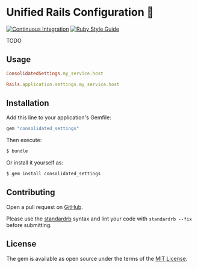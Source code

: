# Unified Rails Configuration :construction:

[![Continuous Integration](https://github.com/bdurand/consolidated_settings/actions/workflows/continuous_integration.yml/badge.svg)](https://github.com/bdurand/consolidated_settings/actions/workflows/continuous_integration.yml)
[![Ruby Style Guide](https://img.shields.io/badge/code_style-standard-brightgreen.svg)](https://github.com/testdouble/standard)

TODO

## Usage

```ruby
ConsolidatedSettings.my_service.host

Rails.application.settings.my_service.host
```

## Installation

Add this line to your application's Gemfile:

```ruby
gem "consolidated_settings"
```

Then execute:
```bash
$ bundle
```

Or install it yourself as:
```bash
$ gem install consolidated_settings
```

## Contributing

Open a pull request on [GitHub](https://github.com/bdurand/consolidated_settings).

Please use the [standardrb](https://github.com/testdouble/standard) syntax and lint your code with `standardrb --fix` before submitting.

## License

The gem is available as open source under the terms of the [MIT License](https://opensource.org/licenses/MIT).
